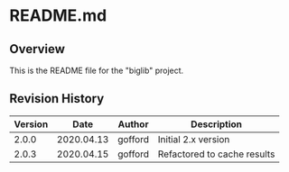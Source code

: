 # README.md

## Overview

This is the README file for the "biglib" project.

## Revision History

| Version | Date       | Author  | Description                 |
| ------- | ----       | ------  | -----------                 |
| 2.0.0   | 2020.04.13 | gofford | Initial 2.x version         |
| 2.0.3   | 2020.04.15 | gofford | Refactored to cache results |
